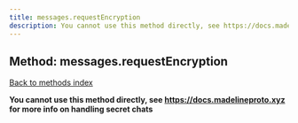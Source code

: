 ```yaml
---
title: messages.requestEncryption
description: You cannot use this method directly, see https://docs.madelineproto.xyz for more info on handling secret chats
---
```

## Method: messages.requestEncryption  
[Back to methods index](index.md)


**You cannot use this method directly, see https://docs.madelineproto.xyz for more info on handling secret chats**




